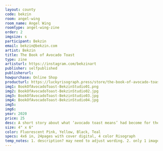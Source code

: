 ```yaml
---
layout: county 
code: bekzin
room: angel-wing
room_name: Angel Wing
roomtype: angel-wing-zine
order: 2
imgsize: s
participant: Bekzin
email: bekzin@bekzin.com
artist: Bekzin
title: The Book of Avocado Toast
type: zine
artisturl: https://instagram.com/bekzinart
publisher: selfpublished
publisherurl: 
howpurchase: Online Shop
producturl: https://luckyrisograph.press/store/the-book-of-avocado-toast
img1: BookOfAvocadoToast-BekzinStudio01.png
img2: BookOfAvocadoToast-BekzinStudio02.jpg
img3: BookOfAvocadoToast-BekzinStudio03.jpg
img4: BookOfAvocadoToast-BekzinStudio04.jpg
img5: 
img6: 
year: 2020
price: 25
desc: A short story about what ‘avocado toast means’ had become for the artist who moved to America with some tips for making avocado toasts., 
size: 4" x 6"
color: Fluorescent Pink, Yellow, Black, Teal
specs: 4x6 in, 24pages with cover digital, 4 color Risograph
temp_notes: 1. description? may need to adjust wording. 2. only 1 image showing up 3. table image could maybe be cropped
---
```

